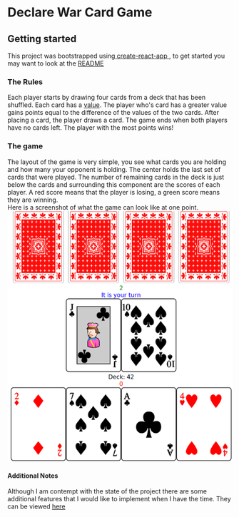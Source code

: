 # Declare War Card Game

## Getting started 

This project was bootstrapped using<a href='https://github.com/facebook/create-react-app'> create-react-app </a>,
to get started you may want to look at the <a href='https://github.com/Derling/declare-war/blob/master/create-react-app.README.md'>README</a>

### The Rules
Each player starts by drawing four cards from a deck that has been shuffled. Each card has a [value](https://github.com/Derling/declare-war/blob/master/card-values.md "view all values"). The player who's card has a greater value gains points equal to the difference of the values of the two cards. After placing a card, the player draws a card. The game ends when both players have no cards left. The player with the most points wins!

### The game
The layout of the game is very simple, you see what cards you are holding and how many your opponent is holding. The center holds the last set of cards that were played. The number of remaining cards in the deck is just below the cards and surrounding this component are the scores of each player. A red score means that the player is losing, a green score means they are winning.
<br/>
Here is a screenshot of what the game can look like at one point.
![alt text](https://github.com/Derling/declare-war/blob/master/screenshot.png "screenshot of game")

#### Additional Notes
Although I am contempt with the state of the project there are some additional features that I would like to implement when I have the time. They can be viewed [here](https://github.com/Derling/declare-war/blob/master/missing-features.md "list of missing features")

